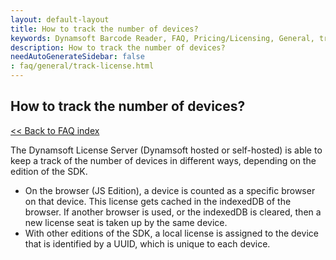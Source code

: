 ```yaml
---
layout: default-layout
title: How to track the number of devices?
keywords: Dynamsoft Barcode Reader, FAQ, Pricing/Licensing, General, track license
description: How to track the number of devices?
needAutoGenerateSidebar: false
: faq/general/track-license.html
---
```


## How to track the number of devices?

[<< Back to FAQ index](index.md)

The Dynamsoft License Server (Dynamsoft hosted or self-hosted) is able to keep a track of the number of devices in different ways, depending on the edition of the SDK.

- On the browser (JS Edition), a device is counted as a specific browser on that device. This license gets cached in the indexedDB of the browser. If another browser is used, or the indexedDB is cleared, then a new license seat is taken up by the same device.
- With other editions of the SDK, a local license is assigned to the device that is identified by a UUID, which is unique to each device.
